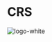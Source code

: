 # CRS

![logo-white](https://github.com/C-R-S-Crime-Reporting-System/CRS_Frontend/assets/115610085/469b8e5e-a473-470c-926a-c14647ef51b3)
